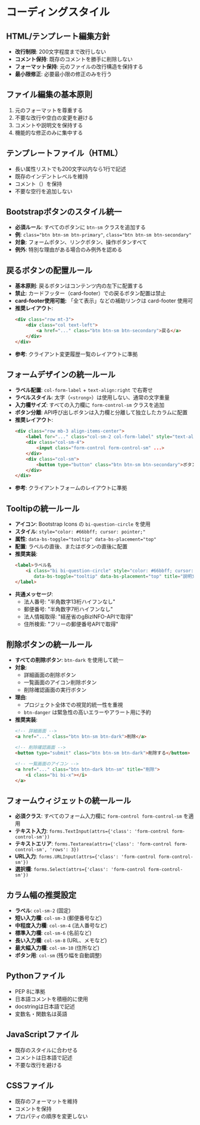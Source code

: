 # コーディングスタイル

## HTML/テンプレート編集方針
- **改行制限**: 200文字程度まで改行しない
- **コメント保持**: 既存のコメントを勝手に削除しない
- **フォーマット保持**: 元のファイルの改行構造を保持する
- **最小限修正**: 必要最小限の修正のみを行う

## ファイル編集の基本原則
1. 元のフォーマットを尊重する
2. 不要な改行や空白の変更を避ける
3. コメントや説明文を保持する
4. 機能的な修正のみに集中する

## テンプレートファイル（HTML）
- 長い属性リストでも200文字以内なら1行で記述
- 既存のインデントレベルを維持
- コメント（<!-- -->）を保持
- 不要な空行を追加しない

## Bootstrapボタンのスタイル統一
- **必須ルール**: すべてのボタンに `btn-sm` クラスを追加する
- **例**: `class="btn btn-sm btn-primary"`, `class="btn btn-sm btn-secondary"`
- **対象**: フォームボタン、リンクボタン、操作ボタンすべて
- **例外**: 特別な理由がある場合のみ例外を認める

## 戻るボタンの配置ルール
- **基本原則**: 戻るボタンはコンテンツ内の左下に配置する
- **禁止**: カードフッター（card-footer）での戻るボタン配置は禁止
- **card-footer使用可能**: 「全て表示」などの補助リンクは card-footer 使用可
- **推奨レイアウト**: 
  ```html
  <div class="row mt-3">
      <div class="col text-left">
          <a href="..." class="btn btn-sm btn-secondary">戻る</a>
      </div>
  </div>
  ```
- **参考**: クライアント変更履歴一覧のレイアウトに準拠

## フォームデザインの統一ルール
- **ラベル配置**: `col-form-label` + `text-align:right` で右寄せ
- **ラベルスタイル**: 太字（`<strong>`）は使用しない、通常の文字重量
- **入力欄サイズ**: すべての入力欄に `form-control-sm` クラスを追加
- **ボタン分離**: API呼び出しボタンは入力欄と分離して独立したカラムに配置
- **推奨レイアウト**:
  ```html
  <div class="row mb-3 align-items-center">
      <label for="..." class="col-sm-2 col-form-label" style="text-align:right">ラベル</label>
      <div class="col-sm-4">
          <input class="form-control form-control-sm" ...>
      </div>
      <div class="col-sm">
          <button type="button" class="btn btn-sm btn-secondary">ボタン</button>
      </div>
  </div>
  ```
- **参考**: クライアントフォームのレイアウトに準拠

## Tooltipの統一ルール
- **アイコン**: Bootstrap Icons の `bi-question-circle` を使用
- **スタイル**: `style="color: #66bbff; cursor: pointer;"`
- **属性**: `data-bs-toggle="tooltip" data-bs-placement="top"`
- **配置**: ラベルの直後、またはボタンの直後に配置
- **推奨実装**:
  ```html
  <label>ラベル名
      <i class="bi bi-question-circle" style="color: #66bbff; cursor: pointer;" 
         data-bs-toggle="tooltip" data-bs-placement="top" title="説明文"></i>
  </label>
  ```
- **共通メッセージ**:
  - 法人番号: "半角数字13桁ハイフンなし"
  - 郵便番号: "半角数字7桁ハイフンなし"
  - 法人情報取得: "経産省のgBizINFO-APIで取得"
  - 住所検索: "フリーの郵便番号APIで取得"

## 削除ボタンの統一ルール
- **すべての削除ボタン**: `btn-dark` を使用して統一
- **対象**:
  - 詳細画面の削除ボタン
  - 一覧画面のアイコン削除ボタン
  - 削除確認画面の実行ボタン
- **理由**: 
  - プロジェクト全体での視覚的統一性を重視
  - `btn-danger` は緊急性の高いエラーやアラート用に予約
- **推奨実装**:
  ```html
  <!-- 詳細画面 -->
  <a href="..." class="btn btn-sm btn-dark">削除</a>
  
  <!-- 削除確認画面 -->
  <button type="submit" class="btn btn-sm btn-dark">削除する</button>
  
  <!-- 一覧画面のアイコン -->
  <a href="..." class="btn btn-dark btn-sm" title="削除">
      <i class="bi bi-x"></i>
  </a>
  ```

## フォームウィジェットの統一ルール
- **必須クラス**: すべてのフォーム入力欄に `form-control form-control-sm` を適用
- **テキスト入力**: `forms.TextInput(attrs={'class': 'form-control form-control-sm'})`
- **テキストエリア**: `forms.Textarea(attrs={'class': 'form-control form-control-sm', 'rows': 3})`
- **URL入力**: `forms.URLInput(attrs={'class': 'form-control form-control-sm'})`
- **選択欄**: `forms.Select(attrs={'class': 'form-control form-control-sm'})`

## カラム幅の推奨設定
- **ラベル**: `col-sm-2` (固定)
- **短い入力欄**: `col-sm-3` (郵便番号など)
- **中程度入力欄**: `col-sm-4` (法人番号など)
- **標準入力欄**: `col-sm-6` (名前など)
- **長い入力欄**: `col-sm-8` (URL、メモなど)
- **最大幅入力欄**: `col-sm-10` (住所など)
- **ボタン用**: `col-sm` (残り幅を自動調整)

## Pythonファイル
- PEP 8に準拠
- 日本語コメントを積極的に使用
- docstringは日本語で記述
- 変数名・関数名は英語

## JavaScriptファイル
- 既存のスタイルに合わせる
- コメントは日本語で記述
- 不要な改行を避ける

## CSSファイル
- 既存のフォーマットを維持
- コメントを保持
- プロパティの順序を変更しない